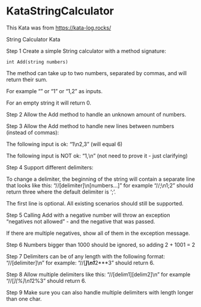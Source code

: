 # KataStringCalculator

This Kata was from https://kata-log.rocks/

String Calculator Kata

Step 1
Create a simple String calculator with a method signature:

    int Add(string numbers)
The method can take up to two numbers, separated by commas, and will return their sum.

For example “” or “1” or “1,2” as inputs.

For an empty string it will return 0.

Step 2
Allow the Add method to handle an unknown amount of numbers.

Step 3
Allow the Add method to handle new lines between numbers (instead of commas):

The following input is ok: “1\n2,3” (will equal 6)

The following input is NOT ok: “1,\n” (not need to prove it - just clarifying)

Step 4
Support different delimiters:

To change a delimiter, the beginning of the string will contain a separate line that looks like this: “//[delimiter]\n[numbers…]” for example “//;\n1;2” should return three where the default delimiter is ‘;’.

The first line is optional. All existing scenarios should still be supported.

Step 5
Calling Add with a negative number will throw an exception “negatives not allowed” - and the negative that was passed.

If there are multiple negatives, show all of them in the exception message.

Step 6
Numbers bigger than 1000 should be ignored, so adding 2 + 1001 = 2

Step 7
Delimiters can be of any length with the following format: “//[delimiter]\n” for example: “//[***]\n1***2***3” should return 6.

Step 8
Allow multiple delimiters like this: “//[delim1][delim2]\n” for example “//[*][%]\n1*2%3” should return 6.

Step 9
Make sure you can also handle multiple delimiters with length longer than one char.
